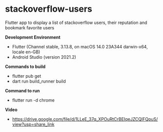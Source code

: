 # stackoverflow-users

Flutter app to display a list of stackoverflow users, their reputation and bookmark favorite users

**Development Environment**
- Flutter (Channel stable, 3.13.8, on macOS 14.0 23A344 darwin-x64, locale en-GB)
- Android Studio (version 2021.2)

**Commands to build**
- flutter pub get
- dart run build_runner build

**Command to run**
- flutter run -d chrome

**Video**
- https://drive.google.com/file/d/1LLeE_37q_XPOuRtCrBEIqeJZCQlFQpuS/view?usp=share_link